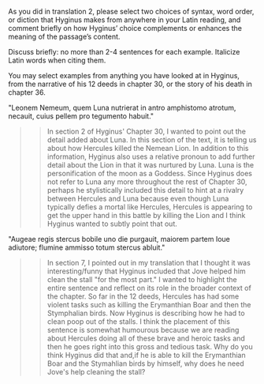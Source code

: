 As you did in translation 2, please select two choices of syntax, word order, or diction that Hyginus makes from anywhere in your Latin reading, and comment briefly on how Hyginus’ choice complements or enhances the meaning of the passage’s content.

Discuss briefly: no more than 2-4 sentences for each example. Italicize Latin words when citing them.

You may select examples from anything you have looked at in Hyginus, from the narrative of his 12 deeds in chapter 30, or the story of his death in chapter 36.

"Leonem Nemeum, quem Luna nutrierat in antro amphistomo atrotum, necauit, cuius pellem pro tegumento habuit."

>>In section 2 of Hyginus' Chapter 30, I wanted to point out the detail added about Luna. In this section of the text, it is telling us about how Hercules killed the Nemean Lion. In addition to this information, Hyginus also uses a relative pronoun to add further detail about the Lion in that it was nurtured by Luna. Luna is the personification of the moon as a Goddess. Since Hyginus does not refer to Luna any more throughout the rest of Chapter 30, perhaps he stylistically included this detail to hint at a rivalry between Hercules and Luna because even though Luna typically defies a mortal like Hercules, Hercules is appearing to get the upper hand in this battle by killing the Lion and I think Hyginus wanted to subtly point that out.


"Augeae regis stercus bobile uno die purgauit, maiorem partem Ioue adiutore; flumine ammisso totum stercus abluit."

>>In section 7, I pointed out in my translation that I thought it was interesting/funny that Hyginus included that Jove helped him clean the stall "for the most part." I wanted to highlight the entire sentence and reflect on its role in the broader context of the chapter. So far in the 12 deeds, Hercules has had some violent tasks such as killing the Erymanthian Boar and then the Stymphalian birds. Now Hyginus is describing how he had to clean poop out of the stalls. I think the placement of this sentence is somewhat humourous because we are reading about Hercules doing all of these brave and heroic tasks and then he goes right into this gross and tedious task. Why do you think Hyginus did that and,if he is able to kill the Erymanthian Boar and the Stymahlian birds by himself, why does he need Jove's help cleaning the stall?
